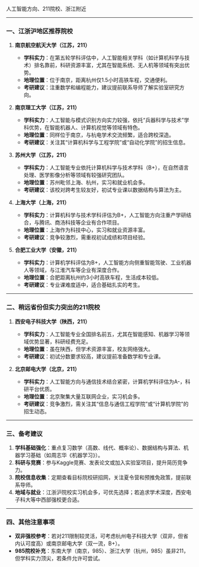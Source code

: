 人工智能方向、211院校、浙江附近

---

### **一、江浙沪地区推荐院校**
1. **南京航空航天大学（江苏，211）**  
   - **学科实力**：在第五轮学科评估中，人工智能相关学科（如计算机科学与技术）排名靠前，科研资源丰富，尤其在智能系统、无人机等领域有突出优势。  
   - **地理位置**：位于南京，距离杭州仅1.5小时高铁车程，交通便利。  
   - **考研建议**：注重数学和编程能力，建议提前联系导师了解实验室研究方向。

2. **南京理工大学（江苏，211）**  
   - **学科实力**：人工智能与模式识别方向实力较强，依托“兵器科学与技术”学科优势，在智能机器人、计算机视觉等领域有特色。  
   - **地理位置**：同样位于南京，与杭电学术交流频繁，适合跨校深造。  
   - **考研建议**：关注其“计算机科学与工程学院”或“自动化学院”的招生信息。

3. **苏州大学（江苏，211）**  
   - **学科实力**：人工智能专业依托计算机科学与技术学科（B+），在自然语言处理、医学影像分析等领域有较强研究团队。  
   - **地理位置**：苏州毗邻上海、杭州，实习和就业机会多。  
   - **考研建议**：该校对跨考生较友好，初试专业课以数据结构与算法为主。

4. **上海大学（上海，211）**  
   - **学科实力**：计算机科学与技术学科评估为B+，人工智能方向注重产学研结合，与腾讯、商汤科技等企业有合作项目。  
   - **地理位置**：上海作为科技中心，实习和就业资源丰富。  
   - **考研建议**：竞争较激烈，需重视初试成绩和项目经验。

5. **合肥工业大学（安徽，211）**  
   - **学科实力**：计算机学科评估为B+，人工智能方向侧重智能驾驶、工业机器人等领域，与江淮汽车等企业有深度合作。  
   - **地理位置**：合肥距离杭州约3小时高铁车程，生活成本较低。  
   - **考研建议**：专业课难度适中，适合基础扎实的考生。

---

### **二、稍远省份但实力突出的211院校**
1. **西安电子科技大学（陕西，211）**  
   - **学科实力**：人工智能专业全国排名前五，尤其在智能感知、机器学习等领域优势显著，科研经费充足。  
   - **地理位置**：虽在陕西，但学术资源丰富，校友网络强大。  
   - **考研建议**：初试分数要求较高，建议提前准备数学和专业课。

2. **北京邮电大学（北京，211）**  
   - **学科实力**：人工智能方向与通信技术结合紧密，计算机学科评估为A-，科研平台优质。  
   - **地理位置**：北京聚集大量互联网企业，实习机会多。  
   - **考研建议**：竞争激烈，需关注其“信息与通信工程学院”或“计算机学院”的招生动态。

---

### **三、备考建议**
1. **学科基础强化**：重点复习数学（高数、线代、概率论）、数据结构与算法、机器学习基础（如周志华《机器学习》）。  
2. **科研与竞赛**：参与Kaggle竞赛、发表论文或加入实验室项目，提升简历竞争力。  
3. **院校信息收集**：定期查看目标院校研招网，关注夏令营和预推免政策，提前联系导师。  
4. **地域与就业**：江浙沪院校实习机会多，可优先选择；若追求学术深度，西安电子科大等中西部强校更合适。

---

### **四、其他注意事项**
- **双非强校参考**：若对211限制较灵活，可考虑杭州电子科技大学（双非，但省内认可度高）或南京邮电大学（双一流，B+）。  
- **985院校补充**：东南大学（南京，985）、浙江大学（杭州，985）虽非211，但学科实力顶尖，若条件允许可尝试。
